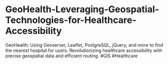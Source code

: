 # GeoHealth-Leveraging-Geospatial-Technologies-for-Healthcare-Accessibility
GeoHealth: Using Geoserver, Leaflet, PostgreSQL, jQuery, and more to find the nearest hospital for users. Revolutionizing healthcare accessibility with precise geospatial data and efficient routing. #GIS #Healthcare
